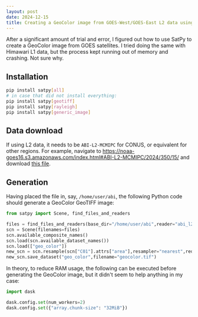 ```yaml
---
layout: post
date: 2024-12-15
title: Creating a GeoColor image from GOES-West/GOES-East L2 data using SatPy
---
```


After a significant amount of trial and error, I figured out how to use SatPy to create a GeoColor image from GOES satellites. I tried doing the same with Himawari L1 data, but the process kept running out of memory and crashing. Not sure why.

## Installation

```bash
pip install satpy[all]
# in case that did not install everything:
pip install satpy[geotiff]
pip install satpy[rayleigh]
pip install satpy[generic_image]
```

## Data download

If using L2 data, it needs to be `ABI-L2-MCMIPC` for CONUS, or equivalent for other regions. For example, navigate to https://noaa-goes16.s3.amazonaws.com/index.html#ABI-L2-MCMIPC/2024/350/15/ and download [this file](https://noaa-goes16.s3.amazonaws.com/ABI-L2-MCMIPC/2024/350/15/OR_ABI-L2-MCMIPC-M6_G16_s20243501531173_e20243501533558_c20243501534081.nc).

## Generation

Having placed the file in, say, `/home/user/abi`, the following Python code should generate a GeoColor GeoTIFF image:

```python
from satpy import Scene, find_files_and_readers

files = find_files_and_readers(base_dir="/home/user/abi",reader="abi_l2_nc")
scn = Scene(filenames=files)
scn.available_composite_names()
scn.load(scn.available_dataset_names())
scn.load(["geo_color"])
new_scn = scn.resample(scn["C01"].attrs["area"],resampler="nearest",reduce_data=False)
new_scn.save_dataset("geo_color",filename="geocolor.tif")
```

In theory, to reduce RAM usage, the following can be executed before generating the GeoColor image, but it didn't seem to help anything in my case:

```python
import dask

dask.config.set(num_workers=2)
dask.config.set({"array.chunk-size": "32MiB"})
```
